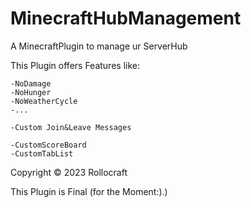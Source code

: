 # MinecraftHubManagement

A MinecraftPlugin to manage ur ServerHub

This Plugin offers Features like:
    
    -NoDamage
    -NoHunger
    -NoWeatherCycle
    -...
    
    -Custom Join&Leave Messages
    
    -CustomScoreBoard
    -CustomTabList

Copyright © 2023 Rollocraft

This Plugin is Final (for the Moment:).) 
